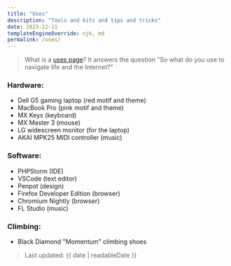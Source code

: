 ```yaml
---
title: "Uses"
description: "Tools and kits and tips and tricks"
date: 2023-12-11
templateEngineOverride: njk, md
permalink: /uses/
---
```

> What is a [uses page](https://wesbos.com/uses)? It answers the question "So what do you use to navigate life and the Internet?"

### Hardware:

- Dell G5 gaming laptop (red motif and theme)
- MacBook Pro (pink motif and theme)
- MX Keys (keyboard)
- MX Master 3 (mouse)
- LG widescreen monitor (for the laptop)
- AKAI MPK25 MIDI controller (music)

### Software:
- PHPStorm (IDE)
- VSCode (text editor)
- Penpot (design)
- Firefox Developer Edition (browser)
- Chromium Nightly (browser)
- FL Studio (music)

### Climbing:

- Black Diamond "Momentum" climbing shoes

> Last updated: {{ date | readableDate }}
